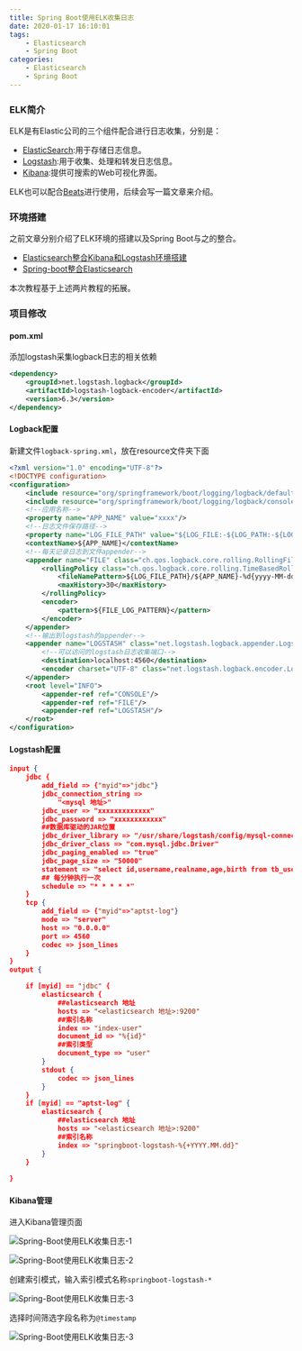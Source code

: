 ```yaml
---
title: Spring Boot使用ELK收集日志
date: 2020-01-17 16:10:01
tags:
    - Elasticsearch
    - Spring Boot
categories:
    - Elasticsearch
    - Spring Boot
---
```


### ELK简介

ELK是有Elastic公司的三个组件配合进行日志收集，分别是：

- [ElasticSearch](https://www.elastic.co/cn/products/elasticsearch):用于存储日志信息。
- [Logstash](https://www.elastic.co/cn/products/logstash):用于收集、处理和转发日志信息。
- [Kibana](https://www.elastic.co/cn/products/kibana):提供可搜索的Web可视化界面。

ELK也可以配合[Beats](https://www.elastic.co/cn/products/beats)进行使用，后续会写一篇文章来介绍。

### 环境搭建

之前文章分别介绍了ELK环境的搭建以及Spring Boot与之的整合。

- [Elasticsearch整合Kibana和Logstash环境搭建](https://zhaoyangmushiyi.github.io/2020/01/07/Elasticsearch整合Kibana和Logstash环境搭建/)
- [Spring-boot整合Elasticsearch](https://zhaoyangmushiyi.github.io/2020/01/16/Spring-boot整合Elasticsearch/)

<!-- more -->

本次教程基于上述两片教程的拓展。

### 项目修改

#### pom.xml

添加logstash采集logback日志的相关依赖

```xml
<dependency>
    <groupId>net.logstash.logback</groupId>
    <artifactId>logstash-logback-encoder</artifactId>
    <version>6.3</version>
</dependency>
```

#### Logback配置

新建文件`logback-spring.xml`，放在resource文件夹下面

```xml
<?xml version="1.0" encoding="UTF-8"?>
<!DOCTYPE configuration>
<configuration>
    <include resource="org/springframework/boot/logging/logback/defaults.xml"/>
    <include resource="org/springframework/boot/logging/logback/console-appender.xml"/>
    <!--应用名称-->
    <property name="APP_NAME" value="xxxx"/>
    <!--日志文件保存路径-->
    <property name="LOG_FILE_PATH" value="${LOG_FILE:-${LOG_PATH:-${LOG_TEMP:-${java.io.tmpdir:-/tmp}}}/logs}"/>
    <contextName>${APP_NAME}</contextName>
    <!--每天记录日志到文件appender-->
    <appender name="FILE" class="ch.qos.logback.core.rolling.RollingFileAppender">
        <rollingPolicy class="ch.qos.logback.core.rolling.TimeBasedRollingPolicy">
            <fileNamePattern>${LOG_FILE_PATH}/${APP_NAME}-%d{yyyy-MM-dd}.log</fileNamePattern>
            <maxHistory>30</maxHistory>
        </rollingPolicy>
        <encoder>
            <pattern>${FILE_LOG_PATTERN}</pattern>
        </encoder>
    </appender>
    <!--输出到logstash的appender-->
    <appender name="LOGSTASH" class="net.logstash.logback.appender.LogstashTcpSocketAppender">
        <!--可以访问的logstash日志收集端口-->
        <destination>localhost:4560</destination>
        <encoder charset="UTF-8" class="net.logstash.logback.encoder.LogstashEncoder"/>
    </appender>
    <root level="INFO">
        <appender-ref ref="CONSOLE"/>
        <appender-ref ref="FILE"/>
        <appender-ref ref="LOGSTASH"/>
    </root>
</configuration>
```

#### Logstash配置

```json
input {
	jdbc {
		add_field => {"myid"=>"jdbc"}
		jdbc_connection_string =>
			"<mysql 地址>"
		jdbc_user => "xxxxxxxxxxxxx"
		jdbc_password => "xxxxxxxxxxxx"
		##数据库驱动的JAR位置
		jdbc_driver_library => "/usr/share/logstash/config/mysql-connector-java-5.1.47.jar"
		jdbc_driver_class => "com.mysql.jdbc.Driver"
		jdbc_paging_enabled => "true"
		jdbc_page_size => "50000"
		statement => "select id,username,realname,age,birth from tb_user"
		## 每分钟执行一次
		schedule => "* * * * *"
	}
	tcp {
		add_field => {"myid"=>"aptst-log"}
		mode => "server"
		host => "0.0.0.0"
		port => 4560
		codec => json_lines
	}
}
output {

	if [myid] == "jdbc" {
		elasticsearch {
			##elasticsearch 地址
			hosts => "<elasticsearch 地址>:9200"
			##索引名称
			index => "index-user"
			document_id => "%{id}"
			##索引类型
			document_type => "user"
		}
		stdout {
			codec => json_lines
		}
	}
	if [myid] == "aptst-log" {
		elasticsearch {
			##elasticsearch 地址
			hosts => "<elasticsearch 地址>:9200"
			##索引名称
			index => "springboot-logstash-%{+YYYY.MM.dd}"
		}
	}
	
}
```

#### Kibana管理

进入Kibana管理页面

![Spring-Boot使用ELK收集日志-1](/images/Spring-Boot使用ELK收集日志-1.png)

![Spring-Boot使用ELK收集日志-2](/images/Spring-Boot使用ELK收集日志-2.png)

创建索引模式，输入索引模式名称`springboot-logstash-*`

![Spring-Boot使用ELK收集日志-3](/images/Spring-Boot使用ELK收集日志-3.png)

选择时间筛选字段名称为`@timestamp`

![Spring-Boot使用ELK收集日志-3](/images/Spring-Boot使用ELK收集日志-3.png)